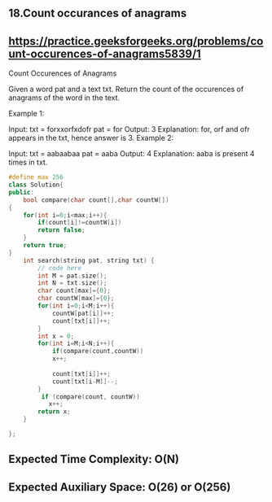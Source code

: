 ## 18.Count occurances of anagrams
## https://practice.geeksforgeeks.org/problems/count-occurences-of-anagrams5839/1

Count Occurences of Anagrams 

Given a word pat and a text txt. Return the count of the occurences of anagrams of the word in the text.

Example 1:

Input:
txt = forxxorfxdofr
pat = for
Output: 3
Explanation: for, orf and ofr appears
in the txt, hence answer is 3.
Example 2:

Input:
txt = aabaabaa
pat = aaba
Output: 4
Explanation: aaba is present 4 times
in txt.

```C++
#define max 256
class Solution{
public:
	bool compare(char count[],char countW[])
{
    for(int i=0;i<max;i++){
        if(count[i]!=countW[i])
        return false;
    }
    return true;
}
	int search(string pat, string txt) {
	    // code here
	    int M = pat.size();
	    int N = txt.size();
	    char count[max]={0};
	    char countW[max]={0};
	    for(int i=0;i<M;i++){
	        countW[pat[i]]++;
	        count[txt[i]]++;
	    }
	    int x = 0;
	    for(int i=M;i<N;i++){
	        if(compare(count,countW))
	        x++;
	        
	        count[txt[i]]++;
	        count[txt[i-M]]--;
	    }
	     if (compare(count, countW))
           x++;
	    return x;
	}

};
```

## Expected Time Complexity: O(N)
## Expected Auxiliary Space: O(26) or O(256)
